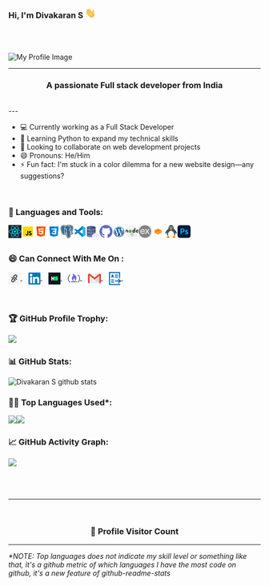 ### Hi, I'm Divakaran S <img src="https://github.com/diva-sl/div-pro/blob/master/Assets/Hi.gif" width="22px">
<br />
<br />

![My Profile Image](https://media.licdn.com/dms/image/v2/D4D12AQG2-3Vm_jyYIw/article-cover_image-shrink_423_752/article-cover_image-shrink_423_752/0/1693753179836?e=1743033600&v=beta&t=ILx695S2tG6EdF5p6RX1hay3TtskZ73cBrOVsMhUBGk)
<br />

---
<h3 align="center">A passionate Full stack developer from India</h3>
<br />
---

- 💻 Currently working as a Full Stack Developer
- 🌱 Learning Python to expand my technical skills
- 👯 Looking to collaborate on web development projects
- 😄 Pronouns: He/Him
- ⚡ Fun fact: I'm stuck in a color dilemma for a new website design—any suggestions?

<br />

### 🧰 Languages and Tools:

<img align="left" alt="React" width="26px" src="https://github.com/diva-sl/div-pro/blob/master/Assets/react.png" />
<img align="left" alt="Javascript" width="26px" src="https://github.com/diva-sl/div-pro/blob/master/Assets/javascript.png" />
<img align="left" alt="HTML5" width="26px" src="https://github.com/diva-sl/div-pro/blob/master/Assets/html.png" />
<img align="left" alt="CSS3" width="26px" src="https://github.com/diva-sl/div-pro/blob/master/Assets/css.png" />
<img align="left" alt="PSQL" width="26px" src="https://github.com/diva-sl/div-pro/blob/master/Assets/postgre.png" />
<img align="left" alt="Visual Studio Code" width="26px" src="https://github.com/diva-sl/div-pro/blob/master/Assets/visual-studio-code.png" />
<img align="left" alt="Database" width="26px" src="https://github.com/diva-sl/div-pro/blob/master/Assets/database.png" />
<img align="left" alt="GitHub" width="26px" src="https://github.com/diva-sl/div-pro/blob/master/Assets/github.png" />
<img align="left" alt="Wordpress" width="26px" src="https://github.com/diva-sl/div-pro/blob/master/Assets/wordpres1.png" />
<img align="left" alt="NodeJs" width="26px" src="https://github.com/diva-sl/div-pro/blob/master/Assets/nodejs.png" />
<img align="left" alt="ExpressJs" width="26px" src="https://github.com/diva-sl/div-pro/blob/master/Assets/express.png" />
<img align="left" alt="Fullstack" width="26px" src="https://github.com/diva-sl/div-pro/blob/master/Assets/fullstack.png" />
<img align="left" alt="Linux" width="26px" src="https://github.com/diva-sl/div-pro/blob/master/Assets/linux.png" />
<img align="left" alt="PhotoShop" width="26px" src="https://github.com/diva-sl/div-pro/blob/master/Assets/photoshop.png" />
<br />
<br />



### 😄 Can Connect With Me On :

<a href="https://edtechmastery.tech/index.php/div-developers/" target="_blank">
  <img align="center" alt="Divakaran S | Portfolio" width="24px" src="https://github.com/diva-sl/div-pro/blob/master/Assets/personal.jpg" />
</a> &nbsp;&nbsp;
<a href="https://www.linkedin.com/in/divakarans" target="_blank">
  <img align="center" alt="Divakaran S | Linkedin" width="24px" src="https://github.com/diva-sl/div-pro/blob/master/Assets/Linkedin.svg" />
</a> &nbsp;&nbsp;
<a href="https://www.hackerrank.com/profile/sdivakaran" target="_blank">
  <img align="center" alt="Divakaran S | HackerRank" width="24px" src="https://github.com/diva-sl/div-pro/blob/master/Assets/HackerRank.png" />
</a> &nbsp;&nbsp;
<a href="https://www.freecodecamp.org/SDivakaran" target="_blank">
  <img align="center" alt="Divakaran S | freecodecamp" width="24px" src="https://github.com/diva-sl/div-pro/blob/master/Assets/freecode.png" />
</a> &nbsp;&nbsp;
<a href="mailto:divakaran.sivasamy@gmail.com" target="_blank">
  <img align="center" alt="Divakaran S | Gmail" width="26px" src="https://github.com/diva-sl/div-pro/blob/master/Assets/Gmail.svg" />
</a> &nbsp;&nbsp;
<a href="https://drive.google.com/file/d/1mamMmcRazmyrkljq-cc_HOvXpBaRqPoB/view">
    <img align="center" alt="Divakaran S | Resume" width="24px" src="https://github.com/diva-sl/div-pro/blob/master/Assets/resume.png" />
</a> &nbsp;&nbsp;
  
<br />
<br />
<br />


<!-- Profile Trophy -->

### 🏆 GitHub Profile Trophy:

<a href="https://github.com/ryo-ma/github-profile-trophy">
  <img width=800 src="https://github-profile-trophy.vercel.app/?username=diva-sl&column=8&theme=darkhub&no-frame=true&no-bg=true"/>
</a>

<!--   Stats -->

### 📊 GitHub Stats:

![Divakaran S github stats](http://github-profile-summary-cards.vercel.app/api/cards/stats?username=diva-sl&theme=2077)

<!--   Top Languages Using -->

### 👨‍💻 Top Languages Used\*:

![](http://github-profile-summary-cards.vercel.app/api/cards/repos-per-language?username=diva-sl&theme=2077&refresh=1)![](http://github-profile-summary-cards.vercel.app/api/cards/most-commit-language?username=diva-sl&theme=2077&refresh=1)

<!--   GitHub stats graph -->

### 📈 GitHub Activity Graph:

![](http://github-profile-summary-cards.vercel.app/api/cards/profile-details?username=diva-sl&theme=2077)

 <br>
 <br>
 <hr>
 
 <br>
  
<div align=center>
  <h3><b>📍 Profile Visitor Count</b></h3>
</div>
    
<!-- retro visitor counter -->  
<p align="center" >   
 <!-- <img src="https://profile-counter.glitch.me/darshanr27/count.svg" /> -->  
</p>
   
  ---
  *\*NOTE: Top languages does not indicate my skill level or something like that, it's a github metric of which languages I have the most code on github, it's a new feature of github-readme-stats*
